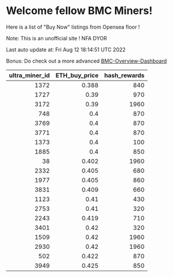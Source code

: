 # Welcome fellow BMC Miners!
Here is a list of "Buy Now" listings from Opensea floor !

Note: This is an unofficial site ! NFA DYOR

Last auto update at: Fri Aug 12 18:14:51 UTC 2022

Bonus: Do check out a more advanced [BMC-Overview-Dashboard](https://dune.com/defifunk/BMC-Overview-Dashboard)


|   ultra_miner_id |   ETH_buy_price |   hash_rewards |
|-----------------:|----------------:|---------------:|
|             1372 |           0.388 |            840 |
|             1727 |           0.39  |            970 |
|             3172 |           0.39  |           1960 |
|              748 |           0.4   |            870 |
|             3769 |           0.4   |            870 |
|             3771 |           0.4   |            870 |
|             1373 |           0.4   |            100 |
|             1885 |           0.4   |            850 |
|               38 |           0.402 |           1960 |
|             2332 |           0.405 |            680 |
|             1977 |           0.405 |            860 |
|             3831 |           0.409 |            660 |
|             1123 |           0.41  |            430 |
|             2753 |           0.41  |            320 |
|             2243 |           0.419 |            710 |
|             3401 |           0.42  |            320 |
|             1509 |           0.42  |           1960 |
|             2930 |           0.42  |           1960 |
|              502 |           0.422 |            870 |
|             3949 |           0.425 |            850 |
